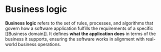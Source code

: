 # **Business logic**

**Business logic** refers to the set of rules, processes, and algorithms that govern how a software application fulfills the requirements of a specific [[Business domain]]. It defines **what the application does** in terms of the business it supports, ensuring the software works in alignment with real-world business operations.